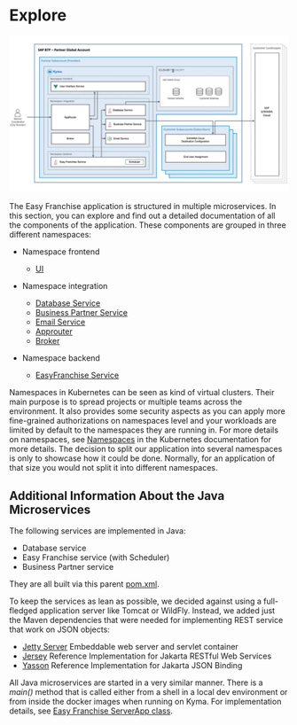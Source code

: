 # Explore

![](../images/kyma-diagrams-focus-components/Slide9.jpeg)

The Easy Franchise application is structured in multiple microservices. In this section, you can explore and find out a detailed documentation of all the components of the application. These components are grouped in three different namespaces:

* Namespace frontend
  * [UI](/documentation/explore/ui/README.md)

* Namespace integration
  * [Database Service](/documentation/explore/db-service/README.md)
  * [Business Partner Service](/documentation/explore/bp-service/README.md)
  * [Email Service](/documentation/explore/email-service/README.md)
  * [Approuter](/documentation/explore/approuter/README.md)
  * [Broker](/documentation/explore/broker/README.md)

* Namespace backend
  * [EasyFranchise Service](/documentation/explore/ef-service/README.md)

Namespaces in Kubernetes can be seen as kind of virtual clusters. Their main purpose is to spread projects or multiple teams across the environment. It also provides some security aspects as you can apply more fine-grained authorizations on namespaces level and your workloads are limited by default to the namespaces they are running in. For more details on namespaces, see [Namespaces](https://kubernetes.io/docs/concepts/overview/working-with-objects/namespaces/) in the Kubernetes documentation for more details. The decision to split our application into several namespaces is only to showcase how it could be done. Normally, for an application of that size you would not split it into different namespaces.

## Additional Information About the Java Microservices

The following services are implemented in Java:

* Database service
* Easy Franchise service (with Scheduler)
* Business Partner service

They are all built via this parent [pom.xml](/code/backend/pom.xml).

To keep the services as lean as possible, we decided against using a full-fledged application server like Tomcat or WildFly. Instead, we added just the Maven dependencies that were needed for implementing REST service that work on JSON objects:

* [Jetty Server](https://www.eclipse.org/jetty/) Embeddable web server and servlet container
* [Jersey](https://eclipse-ee4j.github.io/jersey/) Reference Implementation for Jakarta RESTful Web Services
* [Yasson](https://projects.eclipse.org/projects/ee4j.yasson) Reference Implementation for Jakarta JSON Binding

All Java microservices are started in a very similar manner. There is a *main()* method that is called either from a shell in a local dev environment or from inside the docker images when running on Kyma. For implementation details, see [Easy Franchise ServerApp class](/code/backend/shared-code/src/main/java/dev/kyma/samples/easyfranchise/ServerApp.java).

